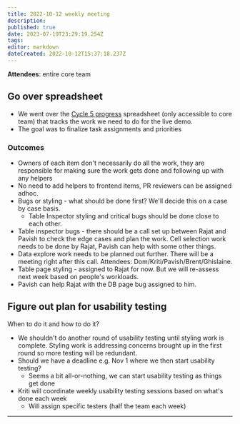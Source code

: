 ```yaml
---
title: 2022-10-12 weekly meeting
description: 
published: true
date: 2023-07-19T23:29:19.254Z
tags: 
editor: markdown
dateCreated: 2022-10-12T15:37:18.237Z
---
```


**Attendees**: entire core team

## Go over spreadsheet
- We went over the [Cycle 5 progress](https://docs.google.com/spreadsheets/d/1B4PsCACWxle8gHKowoQb5sOMR81E9EmawLq4Vwp-8SQ/edit#gid=0) spreadsheet (only accessible to core team) that tracks the work we need to do for the live demo.
- The goal was to finalize task assignments and priorities

### Outcomes
- Owners of each item don't necessarily do all the work, they are responsible for making sure the work gets done and following up with any helpers
- No need to add helpers to frontend items, PR reviewers can be assigned adhoc.
- Bugs or styling - what should be done first? We'll decide this on a case by case basis.
    - Table Inspector styling and critical bugs should be done close to each other. 
- Table inspector bugs - there should be a call set up between Rajat and Pavish to check the edge cases and plan the work. Cell selection work needs to be done by Rajat, Pavish can help with some other things.
- Data explore work needs to be planned out further. There will be a meeting right after this call. Attendees: Dom/Kriti/Pavish/Brent/Ghislaine.
- Table page styling - assigned to Rajat for now. But we will re-assess next week based on people's workloads.
- Pavish can help Rajat with the DB page bug assigned to him. 


## Figure out plan for usability testing
When to do it and how to do it?

- We shouldn't do another round of usability testing until styling work is complete. Styling work is addressing concerns brought up in the first round so more testing will be redundant.
- Should we have a deadline e.g. Nov 1 where we then start usability testing?
    - Seems a bit all-or-nothing, we can start usability testing as things get done
- Kriti will coordinate weekly usability testing sessions based on what's done each week
    - Will assign specific testers (half the team each week)

---